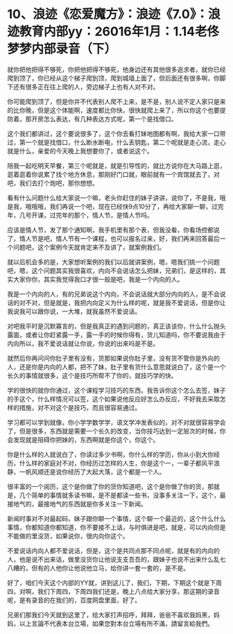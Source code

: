 # 10、浪迹《恋爱魔方》：浪迹《7.0》：浪迹教育内部yy：26016年1月：1.14老佟梦梦内部录音（下）

就你把他把得不够死，你把他把得不够死，他身边还有其他很多追求者，就你已经爬到顶了，你已经从这个梯子爬到顶，爬到城墙上面了，但后面还有很多啊，你脚下还有很多正在往上爬的人，旁边梯子上也有人对不对。

你可能爬到顶了，但是你并不代表别人爬不上来，是不是，别人说不定人家只是来的比你晚，但是这个体能啊，速度都比你快，很快就爬上来了，所以你这个也要提防着，那开房怎么表达，有几种表达方式呢，第一个是找借口。

这个我们都讲过，这个要说很多了，这个你去看打妹地图都有啊，我给大家一口带过，第一个就是找借口，什么断水断电，什么丢钥匙，第二个呢就是走心流，走心就是什么，亲爱的今天晚上我想要你了，或者说这个。

陪我一起吃明天早餐，第三个呢就是，就是引导性的，就比方说你在大马路上逛，逛着逛着你说累了找个地方休息，那刚好门口就，眼前就有一个宾馆就去了，对吧，我们去打个炮吧，那你想想。

看有什么问题什么给大家说一个嘛，老头你赶住的妹子讲讲，说你了，不是我，哦是我，哦哦哦，我们再说一个吧，现在已经快9点10分了，再给大家聊一聊，过完年，几号开课，过完年的那个，情人节，是情人节吗。

应该是情人节，发了那个通知啊，我手机里有那个表，但我没看，你看场控都说了，情人节是吧，情人节有一个课程，也可以报名过来，好，我们再来回答最后一个问题吧，这个案例今天就肯定来不及讲了，就案例我们。

就以后机会多的是，大家想听案例的我们以后就讲案例，嗯，嗯我们挑一个问题吧，嗯，这个问题其实我很喜欢，内向不会说话怎么把妹，兄弟们，是这样的，其实大家你你，其实我觉得我口才很一般是吧，我是一个内向的人。

我是一个内向的人，有的兄弟说这个内向，不会说话就大部分内向的人，是不会说话的对不对，但是就是，我把内向定义为什么样的呢，就是我不爱说话，但是你让我说我可以跟你说，一大堆，就我虽然不爱说话。

对吧我平时是沉默寡言的，但是我真正的遇到问题的，真正该该你，什么什么抛头露面，或者让你赶紧露一手，露一手的时候你得有，货儿知道吗，你不要说我由于内向所以，我不爱说话就让你说，你说的出来吗是不是。

就然后你再问问你肚子里有没有，货那如果说你肚子里，没有货不管你是外向的人，还是你是内向的人都，把不了妹，肚子里有货什么意思就说白了，这个是一个长久的事情就很多，这个是技巧所帮不了你的，就技巧学的快。

学的很快的就你你通过，这个课程学习技巧的东西，我告诉你这个怎么去签，妹子的手这个，什么样情况可以签，这个如果说他反应好怎么办反应，不好我去采取怎样的措施，对不对这个是技巧，而且很容易通过。

学习都可以学到就像，你小学学数学学，语文学冲发表似的，对不对就很容易学会了，但是很多，东西就是需要一个长久的改变，当你技巧达到一定层次的时候，你会发现就是阻碍你把妹的，东西啊就是你这个，你这个。

你是什么样的人就说白了，你读过多少书啊，你什么样的学历，你从小到大你经历，什么样的家庭对不对，你经历过怎样的人生，你是这个一，一辈子都风平浪静，一帆风顺还是说你经历了大起大落，这个都是一个人。

很丰富的一个阅历，这个是你做了你的货你知道吧，这个是你做了你的货，那就是，几个简单的事情就多读书嘛，是不是都读一些书，没事多关注一下，这个，最接地气的，最接地气的东西就是你多关注一下新闻。

新闻时事对不对最起码，妹子跟你聊一个事情，这个聊一个最近的，这个什么什么事情，你都知道你都知道，你不要接不上话，与时俱进是吧，就是，可以内向但是不能做的里没货，如果说你，很内向你这个。

不爱说话内向人都不爱说话，但是，这个是共同点那不同点呢，就是有的内向的人，他是说不出来话，做里没货你让他说支支吾吾的，跟妹子也说不出来什么乱七八糟的，但有的人他你让他说他立马，给你讲一套一套的，是不是。

好了，咱们今天这个内部的YY就，讲到这儿了，我们，下期，下期这个就是下周四，对啊，我们下周四，下周四我们还是，晚上八点给大家分享，那这期的录音呢，是有录音的在我们的，百度网盘里面，好了。

兄弟们那我们今天就到这里了，给大家打声招呼，拜拜，爸爸不喜欢我妈黑，妈妈，以上言論不代表本台立場，如果您對本台立場有所不滿，請留言給我們。

